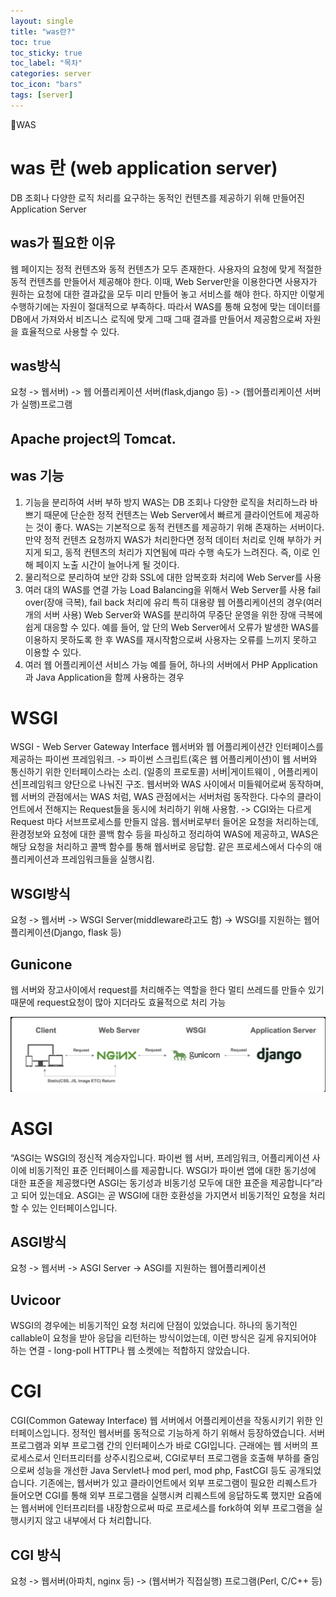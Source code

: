 ```yaml
---
layout: single
title: "was란?"
toc: true
toc_sticky: true
toc_label: "목차"
categories: server
toc_icon: "bars"
tags: [server]
---
```


📘WAS


# was 란 (web application server)
DB 조회나 다양한 로직 처리를 요구하는 동적인 컨텐츠를 제공하기 위해 만들어진 Application Server

## was가 필요한 이유
웹 페이지는 정적 컨텐츠와 동적 컨텐츠가 모두 존재한다.
사용자의 요청에 맞게 적절한 동적 컨텐츠를 만들어서 제공해야 한다.
이때, Web Server만을 이용한다면 사용자가 원하는 요청에 대한 결과값을 모두 미리 만들어 놓고 서비스를 해야 한다.
하지만 이렇게 수행하기에는 자원이 절대적으로 부족하다.
따라서 WAS를 통해 요청에 맞는 데이터를 DB에서 가져와서 비즈니스 로직에 맞게 그때 그때 결과를 만들어서 제공함으로써 자원을 효율적으로 사용할 수 있다.

## was방식

요청 -> 웹서버) -> 웹 어플리케이션 서버(flask,django 등) -> (웹어플리케이션 서버가 실행)프로그램

## Apache project의 Tomcat.


## was 기능
1. 기능을 분리하여 서버 부하 방지
    WAS는 DB 조회나 다양한 로직을 처리하느라 바쁘기 때문에 단순한 정적 컨텐츠는 Web Server에서 빠르게 클라이언트에 제공하는 것이 좋다.
    WAS는 기본적으로 동적 컨텐츠를 제공하기 위해 존재하는 서버이다.
    만약 정적 컨텐츠 요청까지 WAS가 처리한다면 정적 데이터 처리로 인해 부하가 커지게 되고, 동적 컨텐츠의 처리가 지연됨에 따라 수행 속도가 느려진다.
    즉, 이로 인해 페이지 노출 시간이 늘어나게 될 것이다.
2. 물리적으로 분리하여 보안 강화
    SSL에 대한 암복호화 처리에 Web Server를 사용
3. 여러 대의 WAS를 연결 가능
   Load Balancing을 위해서 Web Server를 사용
   fail over(장애 극복), fail back 처리에 유리
   특히 대용량 웹 어플리케이션의 경우(여러 개의 서버 사용) Web Server와 WAS를 분리하여 무중단 운영을 위한 장애 극복에 쉽게 대응할 수 있다.
   예를 들어, 앞 단의 Web Server에서 오류가 발생한 WAS를 이용하지 못하도록 한 후 WAS를 재시작함으로써 사용자는 오류를 느끼지 못하고 이용할 수 있다.
4. 여러 웹 어플리케이션 서비스 가능
   예를 들어, 하나의 서버에서 PHP Application과 Java Application을 함께 사용하는 경우

# WSGI
WSGI - Web Server Gateway Interface
웹서버와 웹 어플리케이션간 인터페이스를 제공하는 파이썬 프레임워크.
-> 파이썬 스크립트(혹은 웹 어플리케이션)이 웹 서버와 통신하기 위한 인터페이스라는 소리. (일종의 프로토콜)
서버|게이트웨이 , 어플리케이션|프레임워크 양단으로 나눠진 구조.
웹서버와 WAS 사이에서 미들웨어로써 동작하며, 웹 서버의 관점에서는 WAS 처럼, WAS 관점에서는 서버처럼 동작한다.
다수의 클라이언트에서 전해지는 Request들을 동시에 처리하기 위해 사용함.
-> CGI와는 다르게 Request 마다 서브프로세스를 만들지 않음.
웹서버로부터 들어온 요청을 처리하는데, 환경정보와 요청에 대한 콜백 함수 등을 파싱하고 정리하여 WAS에 제공하고, WAS은 해당 요청을 처리하고 콜백 함수를 통해 웹서버로 응답함.
같은 프로세스에서 다수의 애플리케이션과 프레임워크들을 실행시킴.

## WSGI방식
요청 -> 웹서버 -> WSGI Server(middleware라고도 함) -> WSGI를 지원하는 웹어플리케이션(Django, flask 등)

## Gunicone
웹 서버와 장고사이에서 request를 처리해주는 역할을 한다 멀티 쓰레드를 만들수 있기 때문에 request요청이 많아 지더라도 효율적으로 처리 가능

![Bar](/assets/img/gunicorn.png)

# ASGI
“ASGI는 WSGI의 정신적 계승자입니다. 파이썬 웹 서버, 프레임워크, 어플리케이션 사이에 비동기적인 표준 인터페이스를 제공합니다. 
WSGI가 파이썬 앱에 대한 동기성에 대한 표준을 제공했다면 ASGI는 동기성과 비동기성 모두에 대한 표준을 제공합니다”라고 되어 있는데요.
ASGI는 곧 WSGI에 대한 호환성을 가지면서 비동기적인 요청을 처리할 수 있는 인터페이스입니다.

## ASGI방식
요청 -> 웹서버 -> ASGI Server -> ASGI를 지원하는 웹어플리케이션

## Uvicoor
WSGI의 경우에는 비동기적인 요청 처리에 단점이 있었습니다. 
하나의 동기적인 callable이 요청을 받아 응답을 리턴하는 방식이었는데, 이런 방식은 길게 유지되어야 하는 연결 - long-poll HTTP나 웹 소켓에는 적합하지 않았습니다.

# CGI
CGI(Common Gateway Interface)
웹 서버에서 어플리케이션을 작동시키기 위한 인터페이스입니다. 정적인 웹서버를 동적으로 기능하게 하기 위해서 등장하였습니다. 
서버 프로그램과 외부 프로그램 간의 인터페이스가 바로 CGI입니다. 근래에는 웹 서버의 프로세스로서 인터프리터를 상주시킴으로써,
CGI로부터 프로그램을 호출해 부하를 줄임으로써 성능을 개선한 Java Servlet나 mod perl, mod php, FastCGI 등도 공개되었습니다. 
기존에는, 웹서버가 있고 클라이언트에서 외부 프로그램이 필요한 리퀘스트가 들어오면 CGI를 통해 외부 프로그램을 실행시켜 리퀘스트에 응답하도록 했지만 요즘에는
웹서버에 인터프리터를 내장함으로써 따로 프로세스를 fork하여 외부 프로그램을 실행시키지 않고 내부에서 다 처리합니다.

## CGI 방식
요청 ->  웹서버(아파치, nginx 등) -> (웹서버가 직접실행) 프로그램(Perl, C/C++ 등)